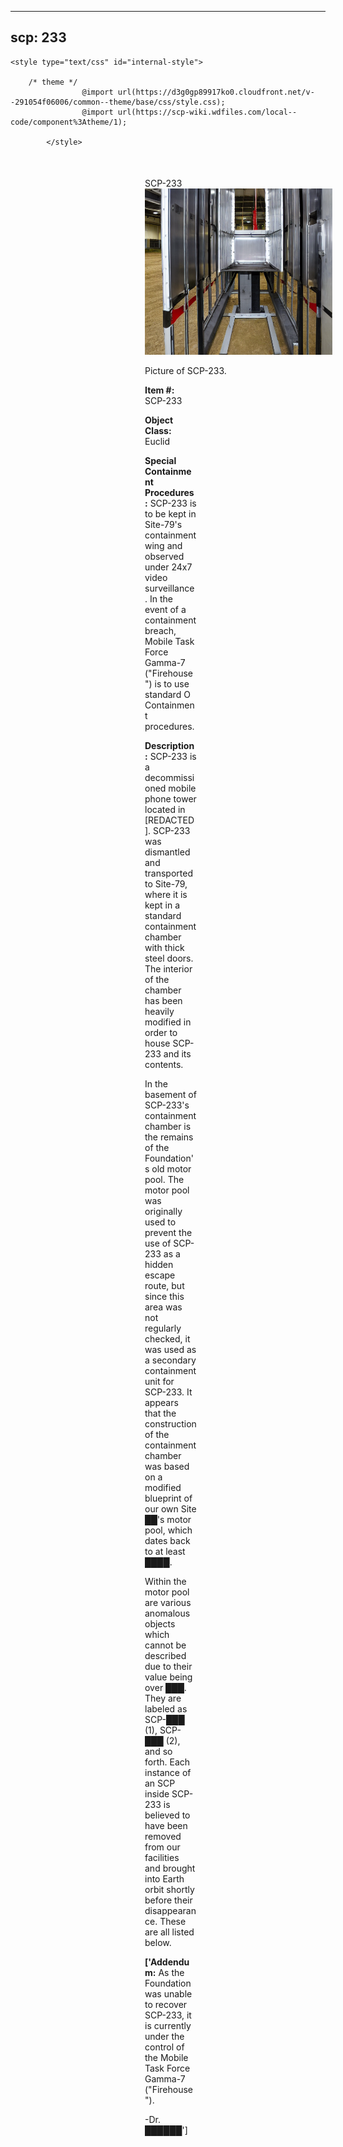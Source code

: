 
---
scp: 233
---

<head>
    <title>233 - SCP Foundation</title>
    
    <style type="text/css" id="internal-style">
                
        /* theme */
                    @import url(https://d3g0gp89917ko0.cloudfront.net/v--291054f06006/common--theme/base/css/style.css);
                    @import url(https://scp-wiki.wdfiles.com/local--code/component%3Atheme/1);
            
            </style>
<style>
iframe.scpnet-interwiki-frame { height: 0; }
</style>

</head>

<div id="main-content" style="margin: 50px 206px 20px 215px;">
<div id="action-area-top"></div>
<div id="page-title">SCP-233</div>
<div id="page-content">
<div style="text-align: right;"></div>
<div class="scp-image-block block-right" style="width:300px;"><img src="https://raw.githubusercontent.com/lucmaki/this-scp-does-not-exist/main/imgs/233.png" style="width:300px;" alt="233.jpg" class="image">
<div class="scp-image-caption" style="width:300px;">
<p>Picture of SCP-233.</p>
</div>
</div>
<p><strong>Item #:</strong> SCP-233</p>
<p><strong>Object Class:</strong> Euclid</p>
<p><strong>Special Containment Procedures:</strong> SCP-233 is to be kept in Site-79's containment wing and observed under 24x7 video surveillance. In the event of a containment breach, Mobile Task Force Gamma-7 ("Firehouse") is to use standard O Containment procedures.</p>
<p><strong>Description:</strong> SCP-233 is a decommissioned mobile phone tower located in [REDACTED]. SCP-233 was dismantled and transported to Site-79, where it is kept in a standard containment chamber with thick steel doors. The interior of the chamber has been heavily modified in order to house SCP-233 and its contents.</p><p>In the basement of SCP-233's containment chamber is the remains of the Foundation's old motor pool. The motor pool was originally used to prevent the use of SCP-233 as a hidden escape route, but since this area was not regularly checked, it was used as a secondary containment unit for SCP-233. It appears that the construction of the containment chamber was based on a modified blueprint of our own Site ██'s motor pool, which dates back to at least ████.</p><p>Within the motor pool are various anomalous objects which cannot be described due to their value being over ███. They are labeled as SCP-███ (1), SCP-███ (2), and so forth. Each instance of an SCP inside SCP-233 is believed to have been removed from our facilities and brought into Earth orbit shortly before their disappearance. These are all listed below.</p>
<p> <strong>['Addendum:</strong> As the Foundation was unable to recover SCP-233, it is currently under the control of the Mobile Task Force Gamma-7 ("Firehouse").</p><p>-Dr. ██████']</p>

<div class="footer-wikiwalk-nav">
<div style="text-align: center;">
</div>
</div>
</div>
</div>
</div>
